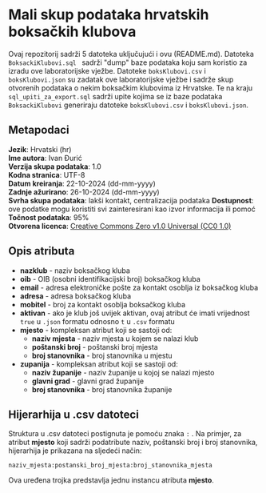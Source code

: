 # Mali skup podataka hrvatskih boksačkih klubova
Ovaj repozitorij sadrži 5 datoteka uključujući i ovu (README.md). Datoteka `BoksackiKlubovi.sql ` sadrži "dump" baze podataka koju sam koristio za izradu ove laboratorijske vježbe. Datoteke `boksKlubovi.csv` i `boksKlubovi.json` su zadatak ove laboratorijske vježbe i sadrže skup otvorenih podataka o nekim boksačkim klubovima iz Hrvatske. Te na kraju `sql_upiti_za_export.sql` sadrži upite kojima se iz baze podataka `BoksackiKlubovi` generiraju datoteke `boksKlubovi.csv` i `boksKlubovi.json`.

## Metapodaci
**Jezik**: Hrvatski (hr)  
**Ime autora**: Ivan Đurić  
**Verzija skupa podataka**: 1.0  
**Kodna stranica**: UTF-8  
**Datum kreiranja**: 22-10-2024 (dd-mm-yyyy)  
**Zadnje ažurirano**: 26-10-2024 (dd-mm-yyyy)  
**Svrha skupa podataka**: lakši kontakt, centralizacija podataka
**Dostupnost**: ove podatke mogu koristiti svi zainteresirani kao izvor informacija ili pomoć
**Točnost podataka**: 95%  
**Otvorena licenca**: [Creative Commons Zero v1.0 Universal (CC0 1.0)](https://creativecommons.org/publicdomain/zero/1.0/)

## Opis atributa

- **nazklub** - naziv boksačkog kluba
- **oib** - OIB (osobni identifikacijski broj) boksačkog kluba
- **email** - adresa elektroničke pošte za kontakt osoblja iz boksačkog kluba
- **adresa** - adresa boksačkog kluba
- **mobitel** - broj za kontakt osoblja boksačkog kluba
- **aktivan** - ako je klub još uvijek aktivan, ovaj atribut će imati vrijednost `true` u `.json` formatu odnosno `t` u `.csv` formatu
- **mjesto** - kompleksan atribut koji se sastoji od:
  - **naziv mjesta** - naziv mjesta u kojem se nalazi klub
  - **poštanski broj** - poštanski broj mjesta
  - **broj stanovnika** - broj stanovnika u mjestu
- **zupanija** - kompleksan atribut koji se sastoji od:
  - **naziv županije** - naziv županije u kojoj se nalazi mjesto
  - **glavni grad** - glavni grad županije
  - **broj stanovnika** - broj stanovnika županije

## Hijerarhija u .csv datoteci

Struktura u .csv datoteci postignuta je pomoću znaka `:` . Na primjer, za atribut **mjesto** koji sadrži podatribute naziv, poštanski broj i broj stanovnika, hijerarhija je prikazana na sljedeći način:

`naziv_mjesta:postanski_broj_mjesta:broj_stanovnika_mjesta`

Ova uređena trojka predstavlja jednu instancu atributa **mjesto**.
